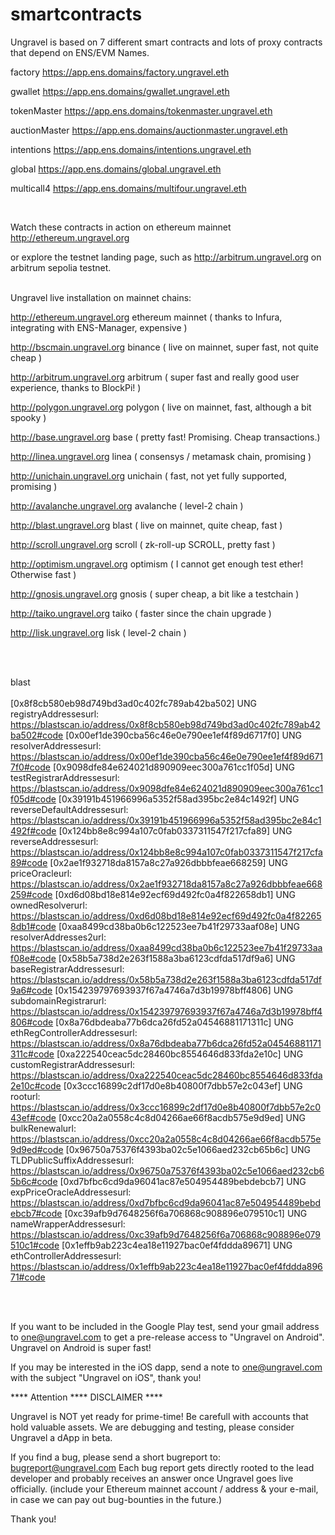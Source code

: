# smartcontracts
Ungravel is based on 7 different smart contracts and lots of proxy contracts that depend on ENS/EVM Names.


factory        https://app.ens.domains/factory.ungravel.eth

gwallet        https://app.ens.domains/gwallet.ungravel.eth

tokenMaster    https://app.ens.domains/tokenmaster.ungravel.eth

auctionMaster  https://app.ens.domains/auctionmaster.ungravel.eth

intentions     https://app.ens.domains/intentions.ungravel.eth

global         https://app.ens.domains/global.ungravel.eth

multicall4     https://app.ens.domains/multifour.ungravel.eth

<br>


Watch these contracts in action on ethereum mainnet  http://ethereum.ungravel.org

or explore the testnet landing page, such as http://arbitrum.ungravel.org on arbitrum sepolia testnet.
<br><br>

Ungravel live installation on mainnet chains:

http://ethereum.ungravel.org ethereum mainnet          ( thanks to Infura, integrating with ENS-Manager, expensive )

http://bscmain.ungravel.org binance                    ( live on mainnet, super fast, not quite cheap )

http://arbitrum.ungravel.org arbitrum                  ( super fast and really good user experience, thanks to BlockPi! )

http://polygon.ungravel.org polygon                    ( live on mainnet, fast, although a bit spooky )

http://base.ungravel.org base                          ( pretty fast! Promising. Cheap transactions.)

http://linea.ungravel.org linea                        ( consensys / metamask chain, promising )

http://unichain.ungravel.org unichain                  ( fast, not yet fully supported, promising )

http://avalanche.ungravel.org avalanche                ( level-2 chain )

http://blast.ungravel.org blast                        ( live on mainnet, quite cheap, fast )

http://scroll.ungravel.org scroll                      ( zk-roll-up SCROLL, pretty fast )

http://optimism.ungravel.org optimism                  ( I cannot get enough test ether! Otherwise fast )

http://gnosis.ungravel.org gnosis                      ( super cheap, a bit like a testchain )

http://taiko.ungravel.org taiko                        ( faster since the chain upgrade )

http://lisk.ungravel.org lisk                          ( level-2 chain )


<br><br>


blast<br><br>
[0x8f8cb580eb98d749bd3ad0c402fc789ab42ba502]   UNG  registryAddressesurl: https://blastscan.io/address/0x8f8cb580eb98d749bd3ad0c402fc789ab42ba502#code
[0x00ef1de390cba56c46e0e790ee1ef4f89d6717f0]   UNG  resolverAddressesurl: https://blastscan.io/address/0x00ef1de390cba56c46e0e790ee1ef4f89d6717f0#code
[0x9098dfe84e624021d890909eec300a761cc1f05d]   UNG  testRegistrarAddressesurl: https://blastscan.io/address/0x9098dfe84e624021d890909eec300a761cc1f05d#code
[0x39191b451966996a5352f58ad395bc2e84c1492f]   UNG  reverseDefaultAddressesurl: https://blastscan.io/address/0x39191b451966996a5352f58ad395bc2e84c1492f#code
[0x124bb8e8c994a107c0fab0337311547f217cfa89]   UNG  reverseAddressesurl: https://blastscan.io/address/0x124bb8e8c994a107c0fab0337311547f217cfa89#code
[0x2ae1f932718da8157a8c27a926dbbbfeae668259]   UNG  priceOracleurl: https://blastscan.io/address/0x2ae1f932718da8157a8c27a926dbbbfeae668259#code
[0xd6d08bd18e814e92ecf69d492fc0a4f822658db1]   UNG  ownedResolverurl: https://blastscan.io/address/0xd6d08bd18e814e92ecf69d492fc0a4f822658db1#code
[0xaa8499cd38ba0b6c122523ee7b41f29733aaf08e]   UNG  resolverAddresses2url: https://blastscan.io/address/0xaa8499cd38ba0b6c122523ee7b41f29733aaf08e#code
[0x58b5a738d2e263f1588a3ba6123cdfda517df9a6]   UNG  baseRegistrarAddressesurl: https://blastscan.io/address/0x58b5a738d2e263f1588a3ba6123cdfda517df9a6#code
[0x154239797693937f67a4746a7d3b19978bff4806]   UNG  subdomainRegistrarurl: https://blastscan.io/address/0x154239797693937f67a4746a7d3b19978bff4806#code
[0x8a76dbdeaba77b6dca26fd52a04546881171311c]   UNG  ethRegControllerAddressesurl: https://blastscan.io/address/0x8a76dbdeaba77b6dca26fd52a04546881171311c#code
[0xa222540ceac5dc28460bc8554646d833fda2e10c]   UNG  customRegistrarAddressesurl: https://blastscan.io/address/0xa222540ceac5dc28460bc8554646d833fda2e10c#code
[0x3ccc16899c2df17d0e8b40800f7dbb57e2c043ef]   UNG  rooturl: https://blastscan.io/address/0x3ccc16899c2df17d0e8b40800f7dbb57e2c043ef#code
[0xcc20a2a0558c4c8d04266ae66f8acdb575e9d9ed]   UNG  bulkRenewalurl: https://blastscan.io/address/0xcc20a2a0558c4c8d04266ae66f8acdb575e9d9ed#code
[0x96750a75376f4393ba02c5e1066aed232cb65b6c]   UNG  TLDPublicSuffixAddressesurl: https://blastscan.io/address/0x96750a75376f4393ba02c5e1066aed232cb65b6c#code
[0xd7bfbc6cd9da96041ac87e504954489bebdebcb7]   UNG  expPriceOracleAddressesurl: https://blastscan.io/address/0xd7bfbc6cd9da96041ac87e504954489bebdebcb7#code
[0xc39afb9d7648256f6a706868c908896e079510c1]   UNG  nameWrapperAddressesurl: https://blastscan.io/address/0xc39afb9d7648256f6a706868c908896e079510c1#code
[0x1effb9ab223c4ea18e11927bac0ef4fddda89671]   UNG  ethControllerAddressesurl: https://blastscan.io/address/0x1effb9ab223c4ea18e11927bac0ef4fddda89671#code

<br><br>





If you want to be included in the Google Play test, send your gmail address to one@ungravel.com to get a pre-release access to "Ungravel on Android".
<br>
Ungravel on Android is super fast!

If you may be interested in the iOS dapp, send a note to one@ungravel.com with the subject "Ungravel on iOS", thank you!


**** Attention **** DISCLAIMER ****

Ungravel is NOT yet ready for prime-time! Be carefull with accounts that hold valuable assets. We are debugging and testing, please consider Ungravel a dApp in beta.


If you find a bug, please send a short bugreport to: bugreport@ungravel.com
Each bug report gets directly rooted to the lead developer and probably receives an answer once Ungravel goes live officially.
(include your Ethereum mainnet account / address & your e-mail, in case we can pay out bug-bounties in the future.)

Thank you!

